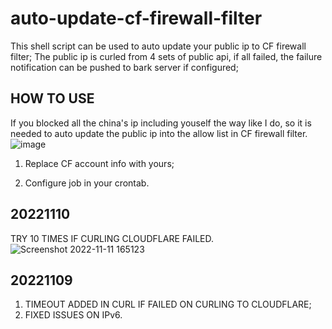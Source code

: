 # auto-update-cf-firewall-filter

This shell script can be used to auto update your public ip to CF firewall filter;
The public ip is curled from 4 sets of public api, if all failed, the failure notification can be pushed to bark server if configured;

HOW TO USE
---
If you blocked all the china's ip including youself the way like I do, so it is needed to auto update the public ip into the allow list in CF firewall filter.
![image](https://user-images.githubusercontent.com/112747189/196971965-f5e7d55c-311c-420a-9755-e97f0364abb3.png)

1. Replace CF account info with yours;

2. Configure job in your crontab.

20221110
---
TRY 10 TIMES IF CURLING CLOUDFLARE FAILED.
![Screenshot 2022-11-11 165123](https://user-images.githubusercontent.com/112747189/201303103-aa1712d6-f72e-44fa-8c57-5530399147f2.png)

20221109
---
1. TIMEOUT ADDED IN CURL IF FAILED ON CURLING TO CLOUDFLARE;
2. FIXED ISSUES ON IPv6.
